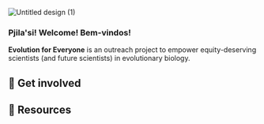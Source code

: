 ![Untitled design (1)](https://github.com/user-attachments/assets/96e5a1e8-780c-4f82-aefb-28407bc98531)

### **Pjila'si! Welcome! Bem-vindos!** 

**Evolution for Everyone** is an outreach project to empower equity-deserving scientists (and future scientists) in evolutionary biology. 

## 🦋 Get involved 
## 🦋 Resources 
